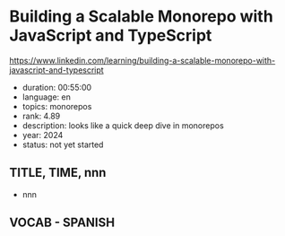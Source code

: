 # Building a Scalable Monorepo with JavaScript and TypeScript

https://www.linkedin.com/learning/building-a-scalable-monorepo-with-javascript-and-typescript

- duration: 00:55:00
- language: en
- topics: monorepos
- rank: 4.89
- description: looks like a quick deep dive in monorepos
- year: 2024
- status: not yet started

## TITLE, TIME, nnn

- nnn

## VOCAB - SPANISH

```

```
